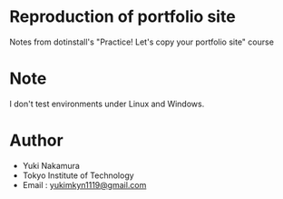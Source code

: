 # Reproduction of portfolio site

Notes from dotinstall's "Practice! Let's copy your portfolio site" course

 
# Note
 
I don't test environments under Linux and Windows.
 
# Author
 
* Yuki Nakamura
* Tokyo Institute of Technology
* Email : yukimkyn1119@gmail.com
